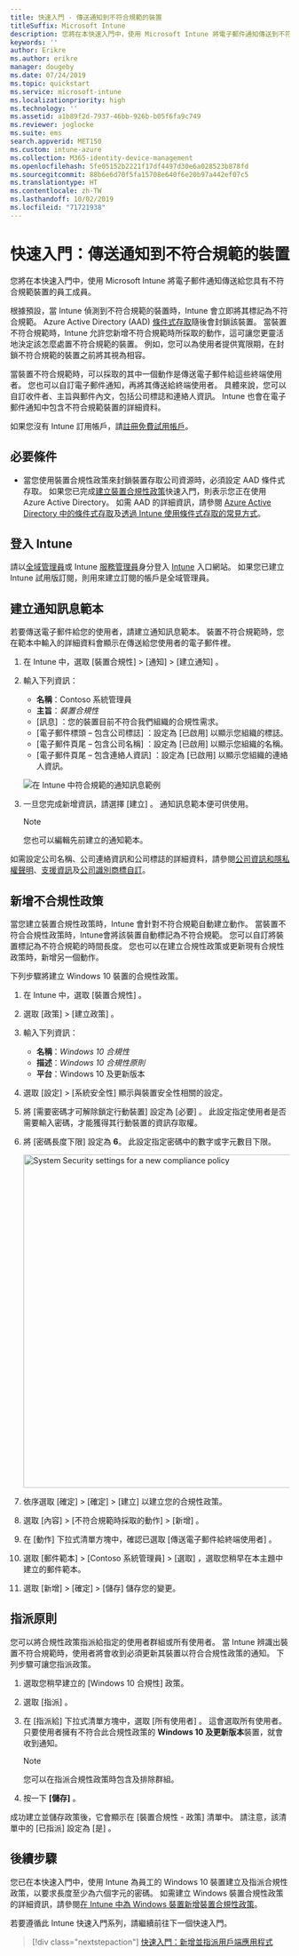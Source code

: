 ```yaml
---
title: 快速入門 - 傳送通知到不符合規範的裝置
titleSuffix: Microsoft Intune
description: 您將在本快速入門中，使用 Microsoft Intune 將電子郵件通知傳送到不符合規範的裝置。
keywords: ''
author: Erikre
ms.author: erikre
manager: dougeby
ms.date: 07/24/2019
ms.topic: quickstart
ms.service: microsoft-intune
ms.localizationpriority: high
ms.technology: ''
ms.assetid: a1b89f2d-7937-46bb-926b-b05f6fa9c749
ms.reviewer: joglocke
ms.suite: ems
search.appverid: MET150
ms.custom: intune-azure
ms.collection: M365-identity-device-management
ms.openlocfilehash: 5fe05152b2221f17df4497d30e6a028523b878fd
ms.sourcegitcommit: 88b6e6d70f5fa15708e640f6e20b97a442ef07c5
ms.translationtype: HT
ms.contentlocale: zh-TW
ms.lasthandoff: 10/02/2019
ms.locfileid: "71721938"
---
```

# <a name="quickstart-send-notifications-to-noncompliant-devices"></a>快速入門：傳送通知到不符合規範的裝置

您將在本快速入門中，使用 Microsoft Intune 將電子郵件通知傳送給您具有不符合規範裝置的員工成員。

根據預設，當 Intune 偵測到不符合規範的裝置時，Intune 會立即將其標記為不符合規範。 Azure Active Directory (AAD) [條件式存取](https://docs.microsoft.com/azure/active-directory/active-directory-conditional-access-azure-portal)隨後會封鎖該裝置。 當裝置不符合規範時，Intune 允許您新增不符合規範時所採取的動作，這可讓您更靈活地決定該怎麼處置不符合規範的裝置。 例如，您可以為使用者提供寬限期，在封鎖不符合規範的裝置之前將其視為相容。

當裝置不符合規範時，可以採取的其中一個動作是傳送電子郵件給這些終端使用者。 您也可以自訂電子郵件通知，再將其傳送給終端使用者。 具體來說，您可以自訂收件者、主旨與郵件內文，包括公司標誌和連絡人資訊。 Intune 也會在電子郵件通知中包含不符合規範裝置的詳細資料。

如果您沒有 Intune 訂用帳戶，請[註冊免費試用帳戶](../fundamentals/free-trial-sign-up.md)。

## <a name="prerequisites"></a>必要條件
- 當您使用裝置合規性政策來封鎖裝置存取公司資源時，必須設定 AAD 條件式存取。 如果您已完成[建立裝置合規性政策](quickstart-set-password-length-android.md)快速入門，則表示您正在使用 Azure Active Directory。 如需 AAD 的詳細資訊，請參閱 [Azure Active Directory 中的條件式存取](https://docs.microsoft.com/azure/active-directory/active-directory-conditional-access-azure-portal)及[透過 Intune 使用條件式存取的常見方式](../protect/conditional-access-intune-common-ways-use.md)。

## <a name="sign-in-to-intune"></a>登入 Intune

請以[全域管理員](../fundamentals/users-add.md#types-of-administrators)或 Intune [服務管理員](../fundamentals/users-add.md#types-of-administrators)身分登入 [Intune](https://aka.ms/intuneportal) 入口網站。 如果您已建立 Intune 試用版訂閱，則用來建立訂閱的帳戶是全域管理員。

## <a name="create-a-notification-message-template"></a>建立通知訊息範本

若要傳送電子郵件給您的使用者，請建立通知訊息範本。 裝置不符合規範時，您在範本中輸入的詳細資料會顯示在傳送給您使用者的電子郵件裡。

1. 在 Intune 中，選取 [裝置合規性]   > [通知]   > [建立通知]  。 
2. 輸入下列資訊：

   - **名稱**：Contoso 系統管理員 
   - **主旨**：*裝置合規性*
   - [訊息]  ：您的裝置目前不符合我們組織的合規性需求。 
   - [電子郵件標頭 – 包含公司標誌]  ：設定為 [已啟用]  以顯示您組織的標誌。
   - [電子郵件頁尾 – 包含公司名稱]  ：設定為 [已啟用]  以顯示您組織的名稱。
   - [電子郵件頁尾 – 包含連絡人資訊]  ：設定為 [已啟用]  以顯示您組織的連絡人資訊。

   ![在 Intune 中符合規範的通知訊息範例](./media/quickstart-send-notification/quickstart-send-notification-01.png)

3. 一旦您完成新增資訊，請選擇 [建立]  。 通知訊息範本便可供使用。

    > [!NOTE]
    > 您也可以編輯先前建立的通知範本。

如需設定公司名稱、公司連絡資訊和公司標誌的詳細資料，請參閱[公司資訊和隱私權聲明](../apps/company-portal-app.md#company-information-and-privacy-statement)、[支援資訊](../apps/company-portal-app.md#support-information)及[公司識別商標自訂](../apps/company-portal-app.md#company-identity-branding-customization)。 

## <a name="add-a-noncompliance-policy"></a>新增不合規性政策

當您建立裝置合規性政策時，Intune 會針對不符合規範自動建立動作。 當裝置不符合合規性政策時，Intune會將該裝置自動標記為不符合規範。 您可以自訂將裝置標記為不符合規範的時間長度。 您也可以在建立合規性政策或更新現有合規性政策時，新增另一個動作。 

下列步驟將建立 Windows 10 裝置的合規性政策。

1. 在 Intune 中，選取 [裝置合規性]  。
2. 選取 [政策]   > [建立政策]  。
3. 輸入下列資訊：

   - **名稱**：*Windows 10 合規性*
   - **描述**：*Windows 10 合規性原則*
   - **平台**：Windows 10 及更新版本

4. 選取 [設定]   > [系統安全性]  顯示與裝置安全性相關的設定。
5. 將 [需要密碼才可解除鎖定行動裝置]  設定為 [必要]  。 此設定指定使用者是否需要輸入密碼，才能獲得其行動裝置的資訊存取權。 
6. 將 [密碼長度下限]  設定為 **6**。 此設定指定密碼中的數字或字元數目下限。

    <img alt="System Security settings for a new compliance policy" src="./media/quickstart-send-notification/quickstart-send-notification-01.png" width="600">

7. 依序選取 [確定]   > [確定]   > [建立]  以建立您的合規性政策。
8. 選取 [內容]   > [不符合規範時採取的動作]   > [新增]  。
9. 在 [動作]  下拉式清單方塊中，確認已選取 [傳送電子郵件給終端使用者]  。
10. 選取 [郵件範本]   > [Contoso 系統管理員]   > [選取]  ，選取您稍早在本主題中建立的郵件範本。
11. 選取 [新增]   > [確定]   > [儲存]  儲存您的變更。

## <a name="assign-the-policy"></a>指派原則

您可以將合規性政策指派給指定的使用者群組或所有使用者。 當 Intune 辨識出裝置不符合規範時，使用者將會收到必須更新其裝置以符合合規性政策的通知。 下列步驟可讓您指派政策。

1. 選取您稍早建立的 [Windows 10 合規性]  政策。
2. 選取 [指派]  。
3. 在 [指派給]  下拉式清單方塊中，選取 [所有使用者]  。 這會選取所有使用者。 只要使用者擁有不符合此合規性政策的 **Windows 10 及更新版本**裝置，就會收到通知。

    > [!NOTE]
    > 您可以在指派合規性政策時包含及排除群組。

4. 按一下 **[儲存]** 。

成功建立並儲存政策後，它會顯示在 [裝置合規性 - 政策]  清單中。 請注意，該清單中的 [已指派]  設定為 [是]  。

## <a name="next-steps"></a>後續步驟

您已在本快速入門中，使用 Intune 為員工的 Windows 10 裝置建立及指派合規性政策，以要求長度至少為六個字元的密碼。 如需建立 Windows 裝置合規性政策的詳細資訊，請參閱[在 Intune 中為 Windows 裝置新增裝置合規性政策](compliance-policy-create-windows.md)。

若要遵循此 Intune 快速入門系列，請繼續前往下一個快速入門。

> [!div class="nextstepaction"]
> [快速入門：新增並指派用戶端應用程式](../apps/quickstart-add-assign-app.md)
